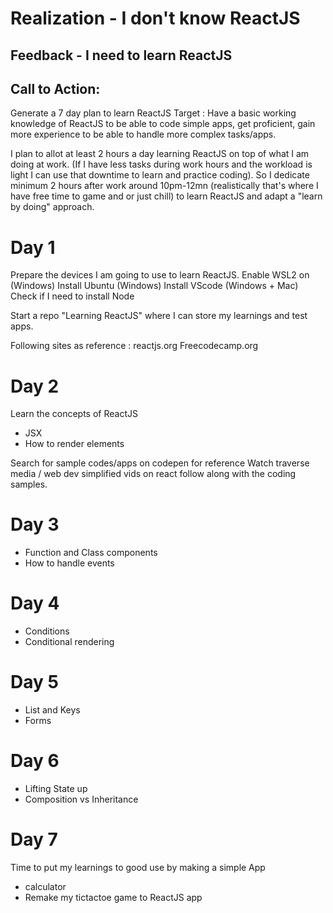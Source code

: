 # Realization - I don't know ReactJS

## Feedback - I need to learn ReactJS

## Call to Action:

Generate a 7 day plan to learn ReactJS
Target : Have a basic working knowledge of ReactJS to be able to code simple apps, get proficient, gain more experience to be able to handle more complex tasks/apps.

I plan to allot at least 2 hours a day learning ReactJS on top of what I am doing at work. (If I have less tasks during work hours and the workload is light I can use that downtime to learn and practice coding).  So I dedicate minimum 2 hours after work around 10pm-12mn (realistically that's where I have free time to game and or just chill) to learn ReactJS and adapt a "learn by doing" approach.

# Day 1

Prepare the devices I am going to use to learn ReactJS.
Enable WSL2 on (Windows)
Install Ubuntu (Windows)
Install VScode (Windows + Mac)
Check if I need to install Node

Start a repo "Learning ReactJS" where I can store my learnings and test apps.

Following sites as reference :
reactjs.org
Freecodecamp.org

# Day 2

Learn the concepts of ReactJS

- JSX
- How to render elements

Search for sample codes/apps on codepen for reference
Watch traverse media / web dev simplified vids on react follow along with the coding samples.

# Day 3

- Function and Class components
- How to handle events

# Day 4

- Conditions
- Conditional rendering

# Day 5

- List and Keys
- Forms

# Day 6

- Lifting State up
- Composition vs Inheritance

# Day 7

Time to put my learnings to good use by making a simple App

- calculator
- Remake my tictactoe game to ReactJS app
